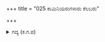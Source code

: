 +++
title = "025 ಕಾಮಿನಿಯರುಗಳಾರು ಕೆಲಬರು"

+++

<details><summary>ಗದ್ಯ (ಕ.ಗ.ಪ) </summary>

25. ಕಾಮಾಂಧರಾದ ಕೆಲವು ಕಾಮಿನಿಯರು ತಮ್ಮ ಇಷ್ಟಾರ್ಥವನ್ನೀಡೇರಿಸಿಕೊಳ್ಳುವುದಕ್ಕಾಗಿ ಪ್ರೀತಿಸುವರೋ ಹಾಗೆಯೇ ಧೂರ್ತರು ತಮ್ಮ ಇಷ್ಟವನ್ನು ನೆರವೇರಿಸಿಕೊಳ್ಳುವುದಕ್ಕಾಗಿ ಮೂರ್ಖರನ್ನು ಗೌರವಿಸುತ್ತಾರೆ. ತಾವು ಅರ್ಹರೇ ಎಂಬುದನ್ನು ತಮೋಗುಣದ ಮದಾಂಧರು ಯೋಚಿಸುವುದಿಲ್ಲ ಎಂದನು ವಿದುರ.
</details>
